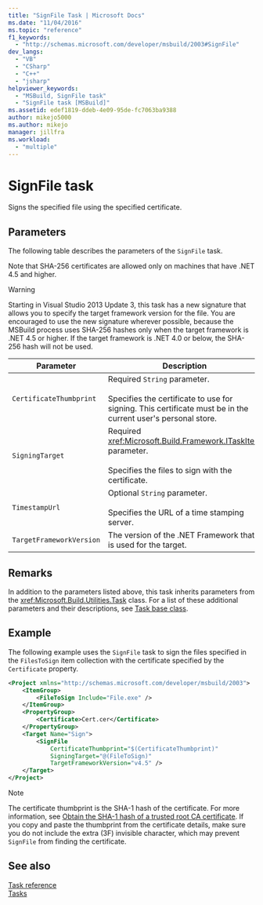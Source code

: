 ```yaml
---
title: "SignFile Task | Microsoft Docs"
ms.date: "11/04/2016"
ms.topic: "reference"
f1_keywords: 
  - "http://schemas.microsoft.com/developer/msbuild/2003#SignFile"
dev_langs: 
  - "VB"
  - "CSharp"
  - "C++"
  - "jsharp"
helpviewer_keywords: 
  - "MSBuild, SignFile task"
  - "SignFile task [MSBuild]"
ms.assetid: edef1819-ddeb-4e09-95de-fc7063ba9388
author: mikejo5000
ms.author: mikejo
manager: jillfra
ms.workload: 
  - "multiple"
---
```

# SignFile task

Signs the specified file using the specified certificate.
  
## Parameters

 The following table describes the parameters of the `SignFile` task.
  
 Note that SHA-256 certificates are allowed only on machines that have .NET 4.5 and higher.
  
> [!WARNING]
> Starting in Visual Studio 2013 Update 3, this task has a new signature that allows you to specify the target framework version for the file. You are encouraged to use the new signature wherever possible, because the MSBuild process uses SHA-256 hashes only when the target framework is .NET 4.5 or higher. If the target framework is .NET 4.0 or below, the SHA-256 hash will not be used.
  
|Parameter|Description|
|---------------|-----------------|
|`CertificateThumbprint`|Required `String` parameter.<br /><br /> Specifies the certificate to use for signing. This certificate must be in the current user's personal store.|
|`SigningTarget`|Required <xref:Microsoft.Build.Framework.ITaskItem> parameter.<br /><br /> Specifies the files to sign with the certificate.|
|`TimestampUrl`|Optional `String` parameter.<br /><br /> Specifies the URL of a time stamping server.|
|`TargetFrameworkVersion`|The version of the .NET Framework that is used for the target.|
  
## Remarks

 In addition to the parameters listed above, this task inherits parameters from the <xref:Microsoft.Build.Utilities.Task> class. For a list of these additional parameters and their descriptions, see [Task base class](../msbuild/task-base-class.md).
  
## Example

 The following example uses the `SignFile` task to sign the files specified in the `FilesToSign` item collection with the certificate specified by the `Certificate` property.

```xml
<Project xmlns="http://schemas.microsoft.com/developer/msbuild/2003">
    <ItemGroup>
        <FileToSign Include="File.exe" />
    </ItemGroup>
    <PropertyGroup>
        <Certificate>Cert.cer</Certificate>
    </PropertyGroup>
    <Target Name="Sign">
        <SignFile
            CertificateThumbprint="$(CertificateThumbprint)"
            SigningTarget="@(FileToSign)"
            TargetFrameworkVersion="v4.5" />
    </Target>
</Project>
```

> [!NOTE]
> The certificate thumbprint is the SHA-1 hash of the certificate. For more information, see [Obtain the SHA-1 hash of a trusted root CA certificate](/previous-versions/windows/it-pro/windows-server-2008-R2-and-2008/cc733076\(v\=ws.10\)). If you copy and paste the thumbprint from the certificate details, make sure you do not include the extra (3F) invisible character, which may prevent `SignFile` from finding the certificate.
  
## See also  
 [Task reference](../msbuild/msbuild-task-reference.md)   
 [Tasks](../msbuild/msbuild-tasks.md)